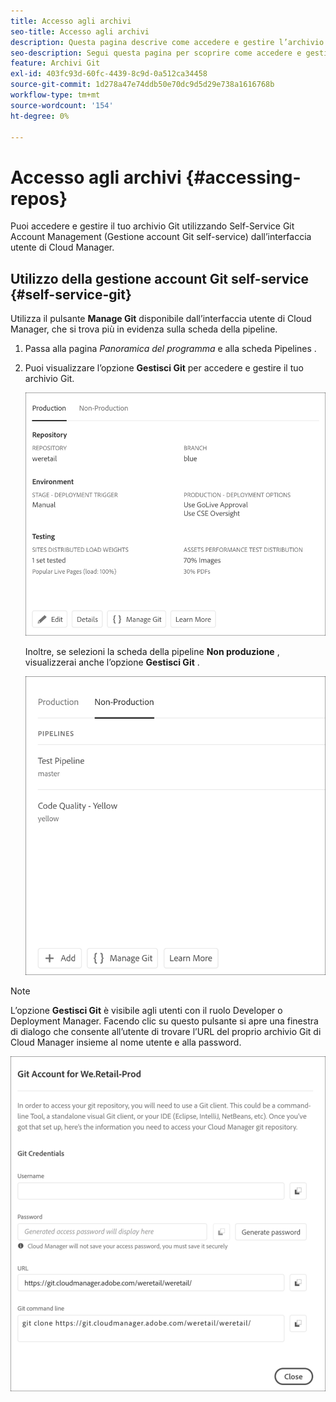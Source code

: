 ```yaml
---
title: Accesso agli archivi
seo-title: Accesso agli archivi
description: Questa pagina descrive come accedere e gestire l’archivio Git.
seo-description: Segui questa pagina per scoprire come accedere e gestire l’archivio Git.
feature: Archivi Git
exl-id: 403fc93d-60fc-4439-8c9d-0a512ca34458
source-git-commit: 1d278a47e74ddb50e70dc9d5d29e738a1616768b
workflow-type: tm+mt
source-wordcount: '154'
ht-degree: 0%

---
```


# Accesso agli archivi {#accessing-repos}

Puoi accedere e gestire il tuo archivio Git utilizzando Self-Service Git Account Management (Gestione account Git self-service) dall’interfaccia utente di Cloud Manager.

## Utilizzo della gestione account Git self-service {#self-service-git}

Utilizza il pulsante **Manage Git** disponibile dall’interfaccia utente di Cloud Manager, che si trova più in evidenza sulla scheda della pipeline.

1. Passa alla pagina *Panoramica del programma* e alla scheda Pipelines .

1. Puoi visualizzare l’opzione **Gestisci Git** per accedere e gestire il tuo archivio Git.

   ![](assets/manage-git1.png)

   Inoltre, se selezioni la scheda della pipeline **Non produzione** , visualizzerai anche l’opzione **Gestisci Git** .

   ![](assets/manage-git-new2.png)

>[!NOTE]
>
>L’opzione **Gestisci Git** è visibile agli utenti con il ruolo Developer o Deployment Manager. Facendo clic su questo pulsante si apre una finestra di dialogo che consente all’utente di trovare l’URL del proprio archivio Git di Cloud Manager insieme al nome utente e alla password.

![](assets/manage-git3.png)

